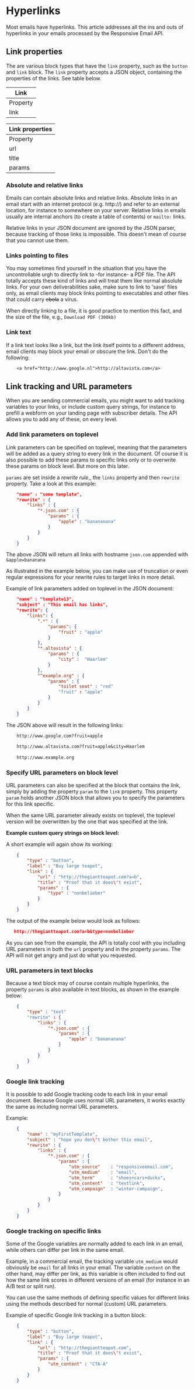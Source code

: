 Hyperlinks
======================

Most emails have hyperlinks. This
article addresses all the ins and outs of hyperlinks in your emails
processed by the Responsive Email API.

## Link properties

The are various block types that have the `link` property, such as the
`button` and `link` block. The `link` property accepts a JSON object,
containing the properties of the links. See table below.

| Link |
| --- |
| Property | Value | Desc. |
| link | _object_ | Object with link properties. See table below. |

| Link properties |
| --- |
| Property | Value | Desc. |
| url | _string_ | The online location where user is redirected to. |
| title | _string_ | The link title / description. |
| params | _object_ | Add or overwrite URL query strings, presented as a key-value pair |

### Absolute and relative links

Emails can contain absolute links and relative links. Absolute links in an email start with
an internet protocol (e.g. http://) and refer to an external location, for instance to somewhere on your server. Relative links in emails usually are internal anchors (to create a table of contents) or `mailto:` links.

Relative links in your JSON document are ignored by the JSON parser,
because tracking of those links is impossible. This doesn't mean of course that you cannot use them.

### Links pointing to files

You may sometimes find yourself in the situation that you have the uncontrollable urgh to directly
link to -for instance- a PDF file. The API totally accepts these kind of links and will treat
them like normal absolute links. For your own deliverabilities sake, make sure to link to 'save' files
only, as email clients may block links pointing to executables and other files that could carry ~~ebola~~ a virus.

When directly linking to a file, it is good practice to mention this fact, and the size of the file, e.g., `Download PDF (300kb)`

### Link text

If a link text looks like a link, but the link itself points to a different address, email clients may block your email or obscure the link. Don't do the following:


````txt
    <a href="http://www.google.nl">http://altavista.com</a>
````


## Link tracking and URL parameters

When you are sending commercial emails, you might want to add tracking variables to your links,
or include custom query strings, for instance to prefill a webform on your landing page with subscriber
details. The API allows you to add any of these, on every level.

### Add link parameters on toplevel

Link parameters can be specified on toplevel, meaning that the parameters will be added as a query string to every link in the document. Of course it is also possible to add these params to specific
links only or to overwrite these params on block level. But more on this later.

`params` are set inside a _rewrite rule_,, the `links` property and then `rewrite` property. Take a look at this example:


````json
    "name" : "some template", 
    "rewrite" : {
        "links" : {
            "*.json.com" : {
                "params" : {
                    "apple" : "banananana"
                }
            }
        }
    }
````


The above JSON will return all links with hostname `json.com` appended with `&apple=bananana`

As illustrated in the example below, you can make use of truncation or even regular expressions for your rewrite rules to target links in more detail.

Example of link parameters added on toplevel in the JSON document:


````json
    "name" : "template13",
    "subject" : "This email has links",
    "rewrite": {
        "links": {
            ".*" : {
                "params": {
                    "fruit" : "apple"
                }
            },
            "*.altavista" : {
                "params" : {
                    "city" :  "Haarlem"
                }
            },
            "^example.org" : {
                "params" : {
                    "toilet seat" : "red"
                    "fruit" : "apple"
                }
            }
        }
    }
````


The JSON above will result in the following links:


````txt
    http://www.google.com?fruit=apple
    
    http://www.altavista.com?fruit=apple&city=Haarlem
        
    http://www.example.org
````


### Specify URL parameters on block level

URL parameters can also be specified at the block that contains the link, simply by adding
the property `param` to the `link` property. This property `param` holds another JSON block that allows you to specify the parameters for this link specific.

When the same URL parameter already exists on toplevel, the toplevel version will be overwritten by the one that was specified at the link.

**Example custom query strings on block level:**

A short example will again show its working:


````json
    {
        "type" : "button",
        "label" : "Buy large teapot",
        "link" : {
            "url" : "http://thegiantteapot.com?a=b",
            "title" : "Proof that it does\'t exist",
            "params" : {
                "type" : "nonbelieber"
            }
        }
    }
````


The output of the example below would look as follows:


````json
   http://thegiantteapot.com?a=b&type=nonbelieber
````


As you can see from the example, the API is totally cool with you including URL parameters in both the `url` property and in the property `params`. The API will not get angry and just do what you requested.

### URL parameters in text blocks

Because a text block may of course contain multiple hyperlinks, the property `params` is also available in text blocks, as shown in the example below:


````json
    {
        "type" : "text"
        "rewrite" : {
            "links" : {
                "*.json.com" : {
                    "params" : {
                        "apple" : "banananana"
                    }
                }
            }
        }
    }
````


### Google link tracking

It is possible to add Google tracking code to each link in your email document. Because Google uses normal URL parameters, it works exactly the same as including normal URL parameters.

Example:


````json
    {
        "name" : "myFirstTemplate",
        "subject" : "hope you don\'t bother this email",
        "rewrite" : {
            "links" : {
                "*.json.com" : {
                    "params" : {
                        "utm_source"    : "responsiveemail.com",
                        "utm_medium"    : "email",
                        "utm_term"      : "shoes+cars+ducks",
                        "utm_content"   : "textlink",
                        "utm_campaign"  : "winter-campaign",
                    }
                }
            }
        }
    }
````


### Google tracking on specific links

Some of the Google variables are normally added to each link in an email, while others can differ per link in the same email.

Example, in a commercial email, the tracking variable `utm_medium` would obviously be `email` for all
links in your email. The variable `content` on the other hand, may differ per link, as this variable is often included to find out how the same link scores in different versions of an email (for instance in an A/B test or split run).

You can use the same methods of defining specific values for different links using the methods described for normal (custom) URL parameters.

Example of specific Google link tracking in a button block:


````json
    {
        "type" : "button",
        "label" : "Buy large teapot",
        "link" : {
            "url" : "http://thegiantteapot.com",
            "title" : "Proof that it does\'t exist",
            "params" : {
                "utm_content" : "CTA-A"
            }
        }
    }
````
